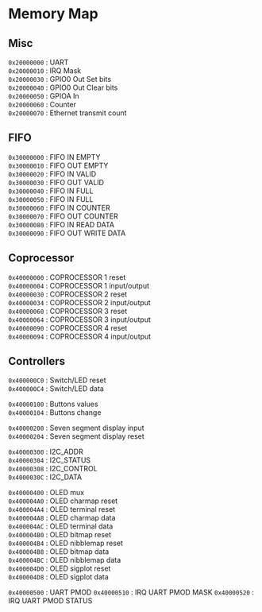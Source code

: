 # Memory Map

## Misc

`0x20000000` : UART  
`0x20000010` : IRQ Mask  
`0x20000030` : GPIO0 Out Set bits  
`0x20000040` : GPIO0 Out Clear bits  
`0x20000050` : GPIOA In  
`0x20000060` : Counter  
`0x20000070` : Ethernet transmit count  

##  FIFO

`0x30000000` : FIFO IN EMPTY  
`0x30000010` : FIFO OUT EMPTY  
`0x30000020` : FIFO IN VALID  
`0x30000030` : FIFO OUT VALID  
`0x30000040` : FIFO IN FULL  
`0x30000050` : FIFO IN FULL  
`0x30000060` : FIFO IN COUNTER  
`0x30000070` : FIFO OUT COUNTER  
`0x30000080` : FIFO IN READ DATA  
`0x30000090` : FIFO OUT WRITE DATA  

## Coprocessor

`0x40000000` : COPROCESSOR 1 reset  
`0x40000004` : COPROCESSOR 1 input/output  
`0x40000030` : COPROCESSOR 2 reset  
`0x40000034` : COPROCESSOR 2 input/output  
`0x40000060` : COPROCESSOR 3 reset  
`0x40000064` : COPROCESSOR 3 input/output  
`0x40000090` : COPROCESSOR 4 reset  
`0x40000094` : COPROCESSOR 4 input/output  

## Controllers

`0x400000C0` : Switch/LED reset  
`0x400000C4` : Switch/LED data  

`0x40000100` : Buttons values  
`0x40000104` : Buttons change  

`0x40000200` : Seven segment display input  
`0x40000204` : Seven segment display reset  

`0x40000300` : I2C_ADDR  
`0x40000304` : I2C_STATUS  
`0x40000308` : I2C_CONTROL  
`0x4000030C` : I2C_DATA  

`0x40000400` : OLED mux  
`0x400004A0` : OLED charmap reset  
`0x400004A4` : OLED terminal reset  
`0x400004A8` : OLED charmap data  
`0x400004AC` : OLED terminal data  
`0x400004B0` : OLED bitmap reset  
`0x400004B4` : OLED nibblemap reset  
`0x400004B8` : OLED bitmap data  
`0x400004BC` : OLED nibblemap data  
`0x400004D0` : OLED sigplot reset  
`0x400004D8` : OLED sigplot data  

`0x40000500` : UART PMOD
`0x40000510` : IRQ UART PMOD MASK
`0x40000520` : IRQ UART PMOD STATUS
